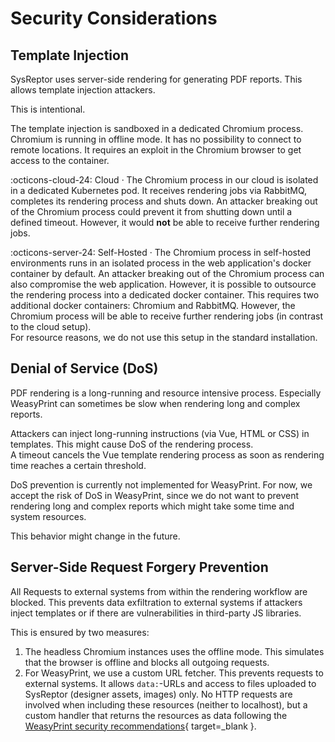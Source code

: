# Security Considerations

## Template Injection
SysReptor uses server-side rendering for generating PDF reports. 
This allows template injection attackers.

This is intentional.

The template injection is sandboxed in a dedicated Chromium process. 
Chromium is running in offline mode. It has no possibility to connect to remote locations. 
It requires an exploit in the Chromium browser to get access to the container.

:octicons-cloud-24: Cloud · The Chromium process in our cloud is isolated in a dedicated Kubernetes pod. It receives rendering jobs via RabbitMQ, completes its rendering process and shuts down. An attacker breaking out of the Chromium process could prevent it from shutting down until a defined timeout. However, it would **not** be able to receive further rendering jobs.

:octicons-server-24: Self-Hosted · The Chromium process in self-hosted environments runs in an isolated process in the web application's docker container by default. An attacker breaking out of the Chromium process can also compromise the web application. However, it is possible to outsource the rendering process into a dedicated docker container. This requires two additional docker containers: Chromium and RabbitMQ. However, the Chromium process will be able to receive further rendering jobs (in contrast to the cloud setup).  
For resource reasons, we do not use this setup in the standard installation. 


## Denial of Service (DoS)
PDF rendering is a long-running and resource intensive process.
Especially WeasyPrint can sometimes be slow when rendering long and complex reports. 

Attackers can inject long-running instructions (via Vue, HTML or CSS) in templates. This might cause DoS of the rendering process.  
A timeout cancels the Vue template rendering process as soon as rendering time reaches a certain threshold.

DoS prevention is currently not implemented for WeasyPrint.
For now, we accept the risk of DoS in WeasyPrint, since we do not want to prevent rendering long and complex reports which might take some time and system resources.

This behavior might change in the future.

## Server-Side Request Forgery Prevention
All Requests to external systems from within the rendering workflow are blocked.
This prevents data exfiltration to external systems if attackers inject templates or if there are vulnerabilities in third-party JS libraries.

This is ensured by two measures:

1. The headless Chromium instances uses the offline mode. This simulates that the browser is offline and blocks all outgoing requests.
2. For WeasyPrint, we use a custom URL fetcher. This prevents requests to external systems. 
   It allows `data:`-URLs and access to files uploaded to SysReptor (designer assets, images) only.
   No HTTP requests are involved when including these resources (neither to localhost), 
   but a custom handler that returns the resources as data following the 
   [WeasyPrint security recommendations](https://doc.courtbouillon.org/weasyprint/stable/first_steps.html#security){ target=_blank }.
